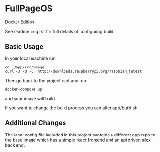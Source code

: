 FullPageOS
==========
Docker Edition

See readme.orig.rst for full details of configuring build

## Basic Usage

In your local machine run
```
cd ./app/src/image
curl -J -O -L  http://downloads.raspberrypi.org/raspbian_latest
```
Then go back to the project root and run
```
docker-compose up
```
and your image will build.

If you want to change the build process you can alter app/build.sh

## Additional Changes

The local config file included in this project contains a different app repo to the base image
which has a simple react frontend and an api driven silex back end.
